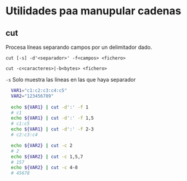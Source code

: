 # Utilidades paa manupular cadenas

## cut

Procesa líneas separando campos por un delimitador dado.

```cut [-s] -d'<separador>' -f<campos> <fichero>```

```cut -c<caracteres>|-b<bytes> <fichero>```

```-s``` Solo muestra las líneas en las que haya separador

```bash
  VAR1="c1:c2:c3:c4:c5"
  VAR2="123456789"
  
  echo ${VAR1} | cut -d':' -f 1
  # c1
  echo ${VAR1} | cut -d':' -f 1,5
  # c1:c5
  echo ${VAR1} | cut -d':' -f 2-3
  # c2:c3:c4

  echo ${VAR2} | cut -c 2
  # 2
  echo ${VAR2} | cut -c 1,5,7
  # 157
  echo ${VAR2} | cut -c 4-8
  # 45678
``` 
